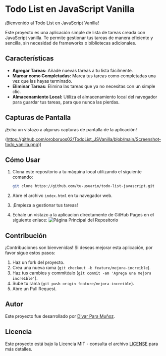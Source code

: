 # Todo List en JavaScript Vanilla

¡Bienvenido al Todo List en JavaScript Vanilla!

Este proyecto es una aplicación simple de lista de tareas creada con JavaScript vanilla. Te permite gestionar tus tareas de manera eficiente y sencilla, sin necesidad de frameworks o bibliotecas adicionales.

## Características

- **Agregar Tareas:** Añade nuevas tareas a tu lista fácilmente.
- **Marcar como Completadas:** Marca tus tareas como completadas una vez que las hayas terminado.
- **Eliminar Tareas:** Elimina las tareas que ya no necesitas con un simple clic.
- **Almacenamiento Local:** Utiliza el almacenamiento local del navegador para guardar tus tareas, para que nunca las pierdas.

## Capturas de Pantalla

¡Echa un vistazo a algunas capturas de pantalla de la aplicación!

(https://github.com/oroboruos02/TodoList_JSVanilla/blob/main/Screenshot-todo_vanilla.png))

## Cómo Usar

1. Clona este repositorio a tu máquina local utilizando el siguiente comando:

    ```bash
    git clone https://github.com/tu-usuario/todo-list-javascript.git
    ```

2. Abre el archivo `index.html` en tu navegador web.

3. ¡Empieza a gestionar tus tareas!

4. Echale un vistazo a la aplicacion directamente de GitHub Pages en el siguiente enlace:
   ![Página Principal del Repositorio](https://oroboruos02.github.io/TodoList_JSVanilla/)

## Contribución

¡Contribuciones son bienvenidas! Si deseas mejorar esta aplicación, por favor sigue estos pasos:

1. Haz un fork del proyecto.
2. Crea una nueva rama (`git checkout -b feature/mejora-increible`).
3. Haz tus cambios y commitéalo (`git commit -am 'Agrega una mejora increíble'`).
4. Sube tu rama (`git push origin feature/mejora-increible`).
5. Abre un Pull Request.

## Autor

Este proyecto fue desarrollado por [Divar Para Muñoz](https://github.com/oroboruos02).

## Licencia

Este proyecto está bajo la Licencia MIT - consulta el archivo [LICENSE](LICENSE) para más detalles.
